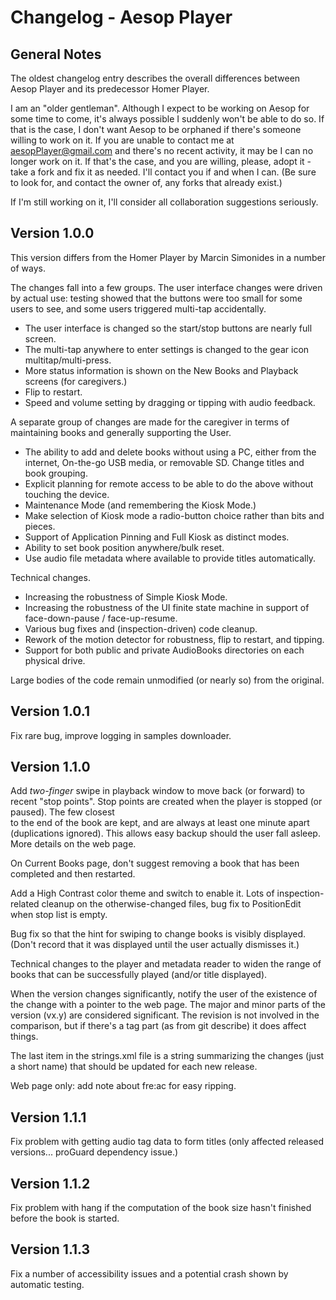 # Changelog - Aesop Player

## General Notes

The oldest changelog entry describes the overall differences between Aesop Player and
its predecessor Homer Player.

I am an "older gentleman". Although I expect to be working on Aesop
for some time to come, it's always possible I suddenly won't be able to do so. If that is
the case, I don't want Aesop to be orphaned if there's someone willing to work on it.
If you are unable to contact me at aesopPlayer@gmail.com and there's no recent activity,
it may be I can no longer work on it. 
If that's the case, and you are willing, please, 
adopt it - take a fork and fix it as needed. I'll contact you if and when I can.
(Be sure to look for, and contact the owner of, any forks that already exist.)

If I'm still working on it, I'll consider all collaboration suggestions seriously.

## Version 1.0.0

This version differs from the Homer Player by Marcin Simonides in a number of ways.

The changes fall into a few groups. The user interface changes were driven
by actual use: testing showed that the buttons were too small for some users to see,
and some users triggered multi-tap accidentally.
* The user interface is changed so the start/stop buttons are nearly full screen.
* The multi-tap anywhere to enter settings is changed to the gear icon multitap/multi-press.
* More status information is shown on the New Books and Playback screens (for caregivers.) 
* Flip to restart.
* Speed and volume setting by dragging or tipping with audio feedback.

A separate group of changes are made for the caregiver in terms of maintaining books 
and generally supporting the User.
* The ability to add and delete books without using a PC, either from the internet, 
On-the-go USB media, or removable SD. Change titles and book grouping.
* Explicit planning for remote access to be able to do the above without touching the 
device.
* Maintenance Mode (and remembering the Kiosk Mode.)
* Make selection of Kiosk mode a radio-button choice rather than bits and pieces.
* Support of Application Pinning and Full Kiosk as distinct modes.
* Ability to set book position anywhere/bulk reset.
* Use audio file metadata where available to provide titles automatically.

Technical changes.
* Increasing the robustness of Simple Kiosk Mode.
* Increasing the robustness of the UI finite state machine in support of 
  face-down-pause / face-up-resume.
* Various bug fixes and (inspection-driven) code cleanup.
* Rework of the motion detector for robustness, flip to restart, and tipping.
* Support for both public and private AudioBooks directories on each physical drive.

Large bodies of the code remain unmodified (or nearly so) from the original.

## Version 1.0.1
Fix rare bug, improve logging in samples downloader.

## Version 1.1.0
Add *two-finger* swipe in playback window to move back (or forward) to recent "stop points".
Stop points are created when the player is stopped (or paused). The few closest  
to the end of the book are kept, and are always at least one minute apart (duplications ignored).
This allows easy backup should the user fall asleep. More details on the web page.

On Current Books page, don't suggest removing a book that has been completed and then restarted.

Add a High Contrast color theme and switch to enable it.
Lots of inspection-related cleanup on the otherwise-changed files, bug fix
to PositionEdit when stop list is empty.

Bug fix so that the hint for swiping to change books is visibly displayed.
(Don't record that it was displayed until the user actually dismisses it.)

Technical changes to the player and metadata reader to widen the range of books that can
be successfully played (and/or title displayed).

When the version changes significantly, notify the user of the
existence of the change with a pointer to the web page.
The major and minor parts of the version (vx.y) are considered
significant. The revision is not involved in the comparison, but  if
there's a tag part (as from git describe) it does affect things.

The last item in the strings.xml file is a string
summarizing the changes (just a short name) that should be updated
for each new release.

Web page only: add note about fre:ac for easy ripping.

## Version 1.1.1
Fix problem with getting audio tag data to form titles (only affected
released versions... proGuard dependency issue.)

## Version 1.1.2
Fix problem with hang if the computation of the book size hasn't
finished before the book is started.

## Version 1.1.3
Fix a number of accessibility issues and a potential crash shown by
automatic testing.